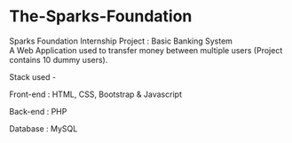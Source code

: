 # The-Sparks-Foundation
Sparks Foundation Internship Project : Basic Banking System  
A Web Application used to transfer money between multiple users (Project contains 10 dummy users). 


Stack used -


Front-end : HTML, CSS, Bootstrap & Javascript 

Back-end : PHP 

Database : MySQL   


